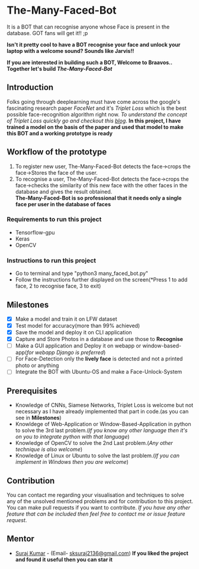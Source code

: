 # The-Many-Faced-Bot
It is a BOT that can recognise anyone whose Face is present in the database. GOT fans will get it!! ;p

**Isn't it pretty cool to have a BOT recognise your face and unlock your laptop with a welcome sound? Sounds like Jarvis!!**

**If you are interested in building such a BOT, Welcome to Braavos.. Together let's build *The-Many-Faced-Bot***

## Introduction
Folks going through deeplearning must have come across the google's fascinating research paper *FaceNet* and it's *Triplet Loss* which is the best possible face-recognition algorithm right now. *To understand the concept of Triplet Loss quickly go and checkout this [blog](https://towardsdatascience.com/siamese-network-triplet-loss-b4ca82c1aec8)*.
**In this project, I have trained a model on the basis of the paper and used that model to make this BOT and a working prototype is ready**
## Workflow of the prototype
1. To register new user, The-Many-Faced-Bot detects the face->crops the face->Stores the face of the user.
2. To recognise a user, The-Many-Faced-Bot detects the face->crops the face->checks the similarity of this new face with the other faces in the database and gives the result obtained.  
**The-Many-Faced-Bot is so professional that it needs only a single face per user in the database of faces**
### Requirements to run this project
* Tensorflow-gpu
* Keras
* OpenCV
### Instructions to run this project
* Go to terminal and type "python3 many_faced_bot.py"
* Follow the instructions further displayed on the screen(*Press 1 to add face, 2 to recognise face, 3 to exit) 
## Milestones
- [x] Make a model and train it on LFW dataset
- [x] Test model for accuracy(more than 99% achieved)
- [x] Save the model and deploy it on CLI application
- [x] Capture and Store Photos in a database and use those to **Recognise**
- [ ] Make a GUI application and Deploy it on webapp or window-based-app(*for webapp Django is preferred*)
- [ ] For Face-Detection only the **lively face** is detected and not a printed photo or anything
- [ ] Integrate the BOT with Ubuntu-OS and make a Face-Unlock-System
## Prerequisites
* Knowledge of CNNs, Siamese Networks, Triplet Loss is welcome but not necessary as I have already implemented that part in code.(as you can see in **Milestones**)
* Knowldege of Web-Application or Window-Based-Application in python to solve the 3rd last problem.(*If you know any other language then it's on you to integrate python with that language*)
* Knowledge of OpenCV to solve the 2nd Last problem.(*Any other technique is also welcome*)
* Knowledge of Linux or Ubuntu to solve the last problem.(*If you can implement in Windows then you are welcome*)
## Contribution
You can contact me regarding your visualisation and techniques to solve any of the unsolved mentioned problems and for contribution to this project. You can make pull requests if you want to contribute. *If you have any other feature that can be included then feel free to contact me or issue feature request*.
## Mentor
* [Suraj Kumar](https://github.com/shazz10) - (Email- sksuraj2136@gmail.com)
**If you liked the project and found it useful then you can star it**
